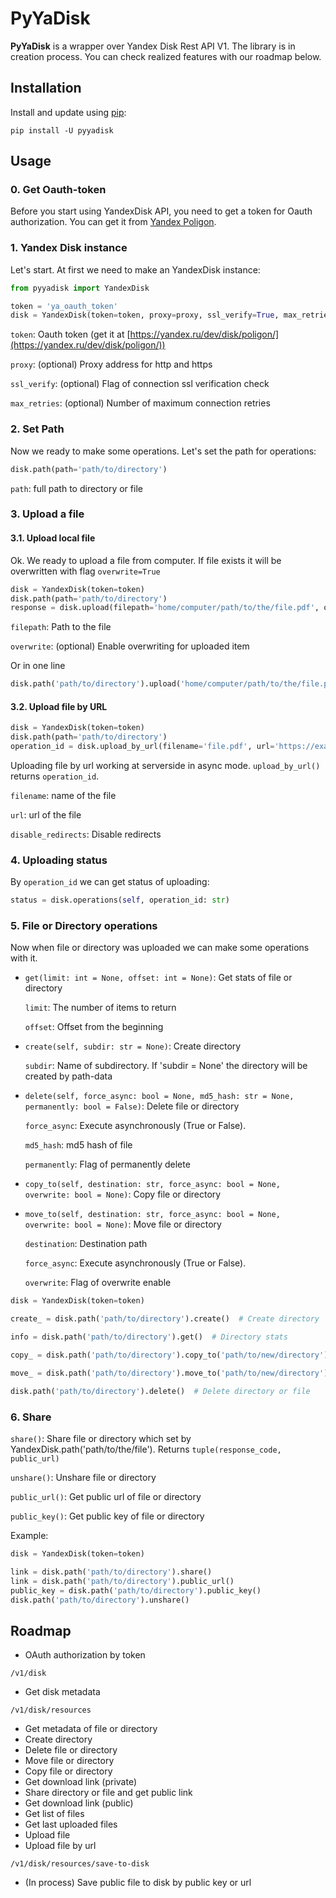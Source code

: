 # PyYaDisk
**PyYaDisk** is a wrapper over Yandex Disk Rest API V1. 
The library is in creation process. You can check realized features with our roadmap below. 

## Installation
Install and update using [pip](https://pip.pypa.io/en/stable/getting-started/):
```
pip install -U pyyadisk
```

## Usage

### 0. Get Oauth-token
Before you start using YandexDisk API, you need to get a token for Oauth authorization.
You can get it from [Yandex Poligon](https://yandex.ru/dev/disk/poligon/).

### 1. Yandex Disk instance
Let's start. At first we need to make an YandexDisk instance:
```python
from pyyadisk import YandexDisk

token = 'ya_oauth_token'
disk = YandexDisk(token=token, proxy=proxy, ssl_verify=True, max_retries=5)
```
`token`: Oauth token (get it at [https://yandex.ru/dev/disk/poligon/](https://yandex.ru/dev/disk/poligon/))

`proxy`: (optional) Proxy address for http and https

`ssl_verify`: (optional) Flag of connection ssl verification check

`max_retries`: (optional) Number of maximum connection retries


### 2. Set Path
Now we ready to make some operations. Let's set the path for operations:

```python
disk.path(path='path/to/directory')
```
`path`: full path to directory or file

### 3. Upload a file

#### 3.1. Upload local file
Ok. We ready to upload a file from computer. 
If file exists it will be overwritten with flag `overwrite=True`

```python
disk = YandexDisk(token=token)
disk.path(path='path/to/directory')
response = disk.upload(filepath='home/computer/path/to/the/file.pdf', overwrite=True)
```
`filepath`: Path to the file

`overwrite`: (optional) Enable overwriting for uploaded item

Or in one line
```python
disk.path('path/to/directory').upload('home/computer/path/to/the/file.pdf', overwrite=True)
```

#### 3.2. Upload file by URL
```python
disk = YandexDisk(token=token)
disk.path(path='path/to/directory')
operation_id = disk.upload_by_url(filename='file.pdf', url='https://example.com/file_1.pdf', disable_redirects=False)
```
Uploading file by url working at serverside in async mode. ```upload_by_url()``` returns `operation_id`.

`filename`: name of the file

`url`: url of the file

`disable_redirects`: Disable redirects

### 4. Uploading status
By `operation_id` we can get status of uploading:
```python
status = disk.operations(self, operation_id: str)
```

### 5. File or Directory operations
Now when file or directory was uploaded we can make some operations with it.

* `get(limit: int = None, offset: int = None)`: Get stats of file or directory

    `limit`: The number of items to return
    
    `offset`: Offset from the beginning


* `create(self, subdir: str = None)`: Create directory

    `subdir`: Name of subdirectory. If 'subdir = None' the directory will be created by path-data


* `delete(self, force_async: bool = None, md5_hash: str = None, permanently: bool = False)`: Delete file or directory
  
    `force_async`: Execute asynchronously (True or False).

    `md5_hash`: md5 hash of file

    `permanently`: Flag of permanently delete


* `copy_to(self, destination: str, force_async: bool = None, overwrite: bool = None)`: Copy file or directory
* `move_to(self, destination: str, force_async: bool = None, overwrite: bool = None)`: Move file or directory

    `destination`: Destination path

    `force_async`: Execute asynchronously (True or False).

    `overwrite`: Flag of overwrite enable


```python
disk = YandexDisk(token=token)

create_ = disk.path('path/to/directory').create()  # Create directory

info = disk.path('path/to/directory').get()  # Directory stats

copy_ = disk.path('path/to/directory').copy_to('path/to/new/directory')  # Copy from path='path/to/directory'

move_ = disk.path('path/to/directory').move_to('path/to/new/directory')  # Move from path='path/to/directory'

disk.path('path/to/directory').delete()  # Delete directory or file
```

### 6. Share

`share()`: Share file or directory which set by YandexDisk.path('path/to/the/file'). Returns `tuple(response_code, public_url)`

`unshare()`: Unshare file or directory

`public_url()`: Get public url of file or directory

`public_key()`: Get public key of file or directory

Example:

```python
disk = YandexDisk(token=token)

link = disk.path('path/to/directory').share()
link = disk.path('path/to/directory').public_url()
public_key = disk.path('path/to/directory').public_key()
disk.path('path/to/directory').unshare()
```

## Roadmap
* OAuth authorization by token

`/v1/disk`
* Get disk metadata

`/v1/disk/resources`
* Get metadata of file or directory
* Create directory
* Delete file or directory
* Move file or directory
* Copy file or directory
* Get download link (private)
* Share directory or file and get public link
* Get download link (public)
* Get list of files
* Get last uploaded files
* Upload file
* Upload file by url

`/v1/disk/resources/save-to-disk`
- (In process) Save public file to disk by public key or url